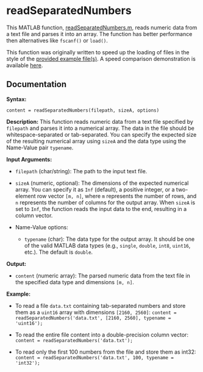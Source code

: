 # readSeparatedNumbers
This MATLAB function, [readSeparatedNumbers.m](readSeparatedNumbers.m), reads numeric data from a text file and parses it into an array.
The function has better performance then alternatives like `fscanf()` or `load()`.

This function was originally written to speed up the loading of files in the style of the [provided example file(s)](examples/ExampleData1.dat). A speed comparison demonstration is available [here](examples/demo.m).

## Documentation
  **Syntax:**
  
  `content = readSeparatedNumbers(filepath, sizeA, options)`
 
  **Description:**
    This function reads numeric data from a text file specified by `filepath`
    and parses it into a numerical array. The data in the file should be
    whitespace-separated or tab-separated. You can specify the expected
    size of the resulting numerical array using `sizeA` and the data type using
    the Name-Value pair `typename`.
 
  **Input Arguments:**
  
  - `filepath` (char/string): The path to the input text file.
  - `sizeA` (numeric, optional): The dimensions of the expected numerical array.
      You can specify it as `Inf` (default), a positive integer, or a two-element
      row vector `[m, n]`, where `m` represents the number of rows, and `n`
      represents the number of columns for the output array. When `sizeA` is set
      to `Inf`, the function reads the input data to the end, resulting in a column
      vector.
 
  - Name-Value options:
    - `typename` (char): The data type for the output array. It should be one of
        the valid MATLAB data types (e.g., `single`, `double`, `int8`, `uint16`,
        etc.). The default is `double`.
 
  **Output:**
  
  - `content` (numeric array): The parsed numeric data from the text file in the
      specified data type and dimensions `[m, n]`.
 
  **Example:**

  - To read a file `data.txt` containing tab-separated numbers and store them as
    a `uint16` array with dimensions `[2160, 2560]`:
	`content = readSeparatedNumbers('data.txt', [2160, 2560], typename = 'uint16');`
 
  - To read the entire file content into a double-precision column vector:
  `content = readSeparatedNumbers('data.txt');`
 
  - To read only the first 100 numbers from the file and store them as int32:
  `content = readSeparatedNumbers('data.txt', 100, typename = 'int32');`